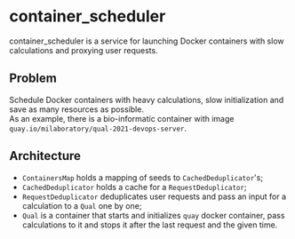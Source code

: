 # container_scheduler
container_scheduler is a service for launching Docker containers with slow calculations and proxying user requests.

## Problem
Schedule Docker containers with heavy calculations, slow initialization and save as many resources as possible.  
As an example, there is a bio-informatic container with image `quay.io/milaboratory/qual-2021-devops-server`.

## Architecture
- `ContainersMap` holds a mapping of seeds to `CachedDeduplicator`'s;
- `CachedDeduplicator` holds a cache for a `RequestDeduplicator`;
- `RequestDeduplicator` deduplicates user requests and pass an input for a calculation to a `Qual` one by one;
- `Qual` is a container that starts and initializes `quay` docker container, pass calculations to it and stops it after the last request and the given time.


